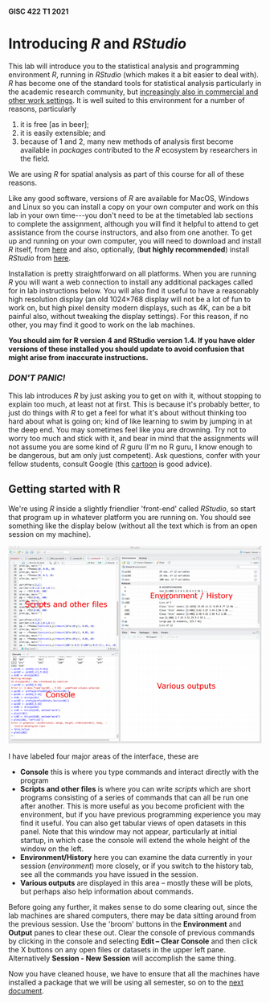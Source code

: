 #### GISC 422 T1 2021
# Introducing *R* and *RStudio*
This lab will introduce you to the statistical analysis and programming environment *R*, running in *RStudio* (which makes it a bit easier to deal with). *R* has become one of the standard tools for statistical analysis particularly in the academic research community, but [increasingly also in commercial and other work settings](https://statfr.blogspot.com/2018/08/r-generation-story-of-statistical.html). It is well suited to this environment for a number of reasons, particularly

1. it is free [as in beer];
2. it is easily extensible; and
3. because of 1 and 2, many new methods of analysis first become available in *packages* contributed to the *R* ecosystem by researchers in the field.

We are using *R* for spatial analysis as part of this course for all of these reasons.

Like any good software, versions of *R* are available for MacOS, Windows and Linux so you can install a copy on your own computer and work on this lab in your own time---you don't need to be at the timetabled lab sections to complete the assignment, although you will find it helpful to attend to get assistance from the course instructors, and also from one another. To get up and running on your own computer, you will need to download and install *R* itself, from [here](http://cran.r-project.org/) and also, optionally, (**but highly recommended**) install *RStudio* from [here](http://www.RStudio.com/products/RStudio/download/).

Installation is pretty straightforward on all platforms. When you are running *R* you will want a web connection to install any additional packages called for in lab instructions below. You will also find it useful to have a reasonably high resolution display (an old 1024&times;768 display will not be a lot of fun to work on, but high pixel density modern displays, such as 4K, can be a bit painful also, without tweaking the display settings). For this reason, if no other, you may find it good to work on the lab machines.

**You should aim for R version 4 and RStudio version 1.4. If you have older versions of these installed you should update to avoid confusion that might arise from inaccurate instructions.**

### *DON'T PANIC!*
This lab introduces *R* by just asking you to get on with it, without stopping to explain too much, at least not at first. This is because it's probably better, to just do things with *R* to get a feel for what it's about without thinking too hard about what is going on; kind of like learning to swim by jumping in at the deep end. You may sometimes feel like you are drowning. Try not to worry too much and stick with it, and bear in mind that the assignments will not assume you are some kind of *R* guru (I'm no R guru, I know enough to be dangerous, but am only just competent). Ask questions, confer with your fellow students, consult Google (this [cartoon](https://xkcd.com/627/) is good advice).

## Getting started with R
We're using *R* inside a slightly friendlier 'front-end' called *RStudio*, so start that program up in whatever platform you are running on. You should see something like the display below (without all the text which is from an open session on my machine).

<img src="images/rstudio.png">

I have labeled four major areas of the interface, these are
+ **Console** this is where you type commands and interact directly with the program
+ **Scripts and other files** is where you can write *scripts* which are short programs consisting of a series of commands that can all be run one after another. This is more useful as you become proficient with the environment, but if you have previous programming experience you may find it useful. You can also get tabular views of open datasets in this panel. Note that this window may not appear, particularly at initial startup, in which case the console will extend the whole height of the window on the left.
+ **Environment/History** here you can examine the data currently in your session (*environment*) more closely, or if you switch to the history tab, see all the commands you have issued in the session.
+ **Various outputs** are displayed in this area – mostly these will be plots, but perhaps also help information about commands.

Before going any further, it makes sense to do some clearing out, since the lab machines are shared computers, there may be data sitting around from the previous session. Use the 'broom' buttons in the **Environment** and **Output** panes to clear these out. Clear the console of previous commands by clicking in the console and selecting **Edit – Clear Console** and then click the X buttons on any open files or datasets in the upper left pane. Alternatively **Session - New Session** will accomplish the same thing.

Now you have cleaned house, we have to ensure that all the machines have installed a package that we will be using all semester, so on to the [next document](02-installing-packages.md).
